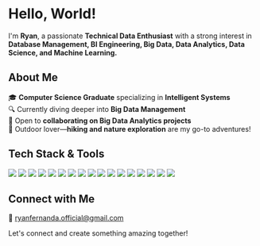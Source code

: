 # Hello, World!  

I'm **Ryan**, a passionate **Technical Data Enthusiast** with a strong interest in **Database Management, BI Engineering, Big Data, Data Analytics, Data Science, and Machine Learning.**  

## About Me  
🎓 **Computer Science Graduate** specializing in **Intelligent Systems**  
🔍 Currently diving deeper into **Big Data Management**  
🤝 Open to **collaborating on Big Data Analytics projects**  
🌿 Outdoor lover—**hiking and nature exploration** are my go-to adventures!  

## Tech Stack & Tools  
![](https://img.shields.io/badge/MySQL-4479A1?style=for-the-badge&logo=mysql&logoColor=white)
![](https://img.shields.io/badge/PostgreSQL-4169E1?style=for-the-badge&logo=postgresql&logoColor=white)
![](https://img.shields.io/badge/Oracle-F80000?style=for-the-badge&logo=oracle&logoColor=white)
![](https://img.shields.io/badge/BigQuery-669DF6?style=for-the-badge&logo=googlebigquery&logoColor=white)
![](https://img.shields.io/badge/Looker-4285F4?style=for-the-badge&logo=looker&logoColor=white)
![](https://img.shields.io/badge/Tableau-E97627?style=for-the-badge&logo=tableau&logoColor=white)
![](https://img.shields.io/badge/Pandas-2C2D72?style=for-the-badge&logo=pandas&logoColor=white)
![](https://img.shields.io/badge/Numpy-777BB4?style=for-the-badge&logo=numpy&logoColor=white)
![](https://img.shields.io/badge/SciPy-654FF0?style=for-the-badge&logo=SciPy&logoColor=white)
![](https://img.shields.io/badge/Scikit_Learn-F7931E?style=for-the-badge&logo=scikit-learn&logoColor=white)
![](https://img.shields.io/badge/TensorFlow-FF6F00?style=for-the-badge&logo=tensorflow&logoColor=white)
![](https://img.shields.io/badge/PyTorch-EE4C2C?style=for-the-badge&logo=PyTorch&logoColor=white)
![](https://img.shields.io/badge/Keras-D00000?style=for-the-badge&logo=Keras&logoColor=white)
![](https://img.shields.io/badge/Google_Cloud-4285F4?style=for-the-badge&logo=googlecloud&logoColor=white)
![](https://img.shields.io/badge/Google_Colab-F9AB00?style=for-the-badge&logo=googlecolab&logoColor=white)
![](https://img.shields.io/badge/GNU_Bash-4EAA25?style=for-the-badge&logo=gnubash&logoColor=white)
![](https://img.shields.io/badge/Linux-FCC624?style=for-the-badge&logo=linux&logoColor=white)  

## Connect with Me  
📧 ryanfernanda.official@gmail.com  

Let's connect and create something amazing together!

